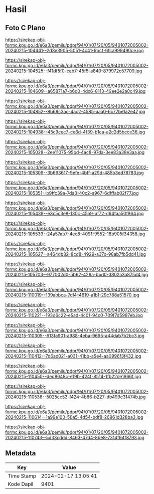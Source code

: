# Hasil

## Foto C Plano

https://sirekap-obj-formc.kpu.go.id/e6a3/pemilu/pdpr/94/01/07/20/05/9401072005002-20240215-104441--2d3e3905-5051-4c41-9bcf-6fca999490ce.jpg

https://sirekap-obj-formc.kpu.go.id/e6a3/pemilu/pdpr/94/01/07/20/05/9401072005002-20240215-104525--f41df5f0-cab7-45f5-a840-879972c57709.jpg

https://sirekap-obj-formc.kpu.go.id/e6a3/pemilu/pdpr/94/01/07/20/05/9401072005002-20240215-104609--a65871a7-b6d0-4dc6-8113-49ee2e2a0c49.jpg

https://sirekap-obj-formc.kpu.go.id/e6a3/pemilu/pdpr/94/01/07/20/05/9401072005002-20240215-104852--8b68c3ac-4ac2-4585-aaa0-6c77be1a2e47.jpg

https://sirekap-obj-formc.kpu.go.id/e6a3/pemilu/pdpr/94/01/07/20/05/9401072005002-20240215-104938--45c9cec7-ce6d-4f39-b1ea-a2c2d5bcce36.jpg

https://sirekap-obj-formc.kpu.go.id/e6a3/pemilu/pdpr/94/01/07/20/05/9401072005002-20240215-105028--2ee11075-95bd-4ac8-97da-3ee83a38e3aa.jpg

https://sirekap-obj-formc.kpu.go.id/e6a3/pemilu/pdpr/94/01/07/20/05/9401072005002-20240215-105309--3b693617-9efe-4bff-a29d-485b3ed78783.jpg

https://sirekap-obj-formc.kpu.go.id/e6a3/pemilu/pdpr/94/01/07/20/05/9401072005002-20240215-105351--b9ffc39a-7da3-40c2-a967-6dfffab02f77.jpg

https://sirekap-obj-formc.kpu.go.id/e6a3/pemilu/pdpr/94/01/07/20/05/9401072005002-20240215-105439--e3c5c3e8-130c-45a9-af72-d64faa50f864.jpg

https://sirekap-obj-formc.kpu.go.id/e6a3/pemilu/pdpr/94/01/07/20/05/9401072005002-20240215-105539--24a57ab7-4ec8-4091-9552-18b905f34358.jpg

https://sirekap-obj-formc.kpu.go.id/e6a3/pemilu/pdpr/94/01/07/20/05/9401072005002-20240215-105627--a464db82-8cd8-4929-a37c-98ab7fb5dd41.jpg

https://sirekap-obj-formc.kpu.go.id/e6a3/pemilu/pdpr/94/01/07/20/05/9401072005002-20240215-105703--977002d0-5b62-428a-bbd0-3802a3a875d4.jpg

https://sirekap-obj-formc.kpu.go.id/e6a3/pemilu/pdpr/94/01/07/20/05/9401072005002-20240215-110019--139abbca-7df4-4619-a1b1-29c788a51570.jpg

https://sirekap-obj-formc.kpu.go.id/e6a3/pemilu/pdpr/94/01/07/20/05/9401072005002-20240215-110221--193d6c22-e5ad-4c01-94c0-709f7d5987eb.jpg

https://sirekap-obj-formc.kpu.go.id/e6a3/pemilu/pdpr/94/01/07/20/05/9401072005002-20240215-110305--613fa901-a988-4eba-9695-a44dab7b2bc3.jpg

https://sirekap-obj-formc.kpu.go.id/e6a3/pemilu/pdpr/94/01/07/20/05/9401072005002-20240215-110412--7d6ad021-a031-41bb-a5e4-aa0996f3f432.jpg

https://sirekap-obj-formc.kpu.go.id/e6a3/pemilu/pdpr/94/01/07/20/05/9401072005002-20240215-110450--ded8648c-e19b-424f-8514-1fb22de1966f.jpg

https://sirekap-obj-formc.kpu.go.id/e6a3/pemilu/pdpr/94/01/07/20/05/9401072005002-20240215-110536--5025ce53-f424-4b86-b227-db499c31474b.jpg

https://sirekap-obj-formc.kpu.go.id/e6a3/pemilu/pdpr/94/01/07/20/05/9401072005002-20240215-110614--1a99e100-50a5-4d54-bdf8-26961d328ba3.jpg

https://sirekap-obj-formc.kpu.go.id/e6a3/pemilu/pdpr/94/01/07/20/05/9401072005002-20240215-110743--5d33cddd-8463-47d4-8be8-7314f94f8793.jpg


## Metadata

| Key        | Value               |
| ---------- | ------------------- |
| Time Stamp | 2024-02-17 13:05:41 |
| Kode Dapil | 9401                |



